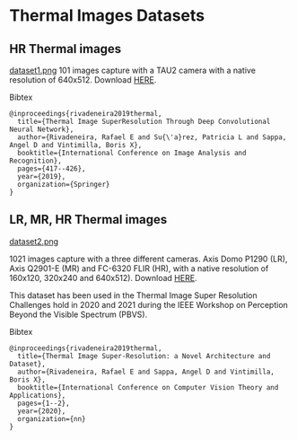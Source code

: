 # Thermal Images Datasets


## HR Thermal images

[dataset1.png](dataset1.png)
101 images capture with a TAU2 camera with a native resolution of 640x512. Download [HERE](/datasets/dataset1.rar).

Bibtex
```
@inproceedings{rivadeneira2019thermal,
  title={Thermal Image SuperResolution Through Deep Convolutional Neural Network},
  author={Rivadeneira, Rafael E and Su{\'a}rez, Patricia L and Sappa, Angel D and Vintimilla, Boris X},
  booktitle={International Conference on Image Analysis and Recognition},
  pages={417--426},
  year={2019},
  organization={Springer}
} 
```


## LR, MR, HR Thermal images

[dataset2.png](dataset2.png)

1021 images capture with a three different cameras. Axis Domo P1290 (LR), Axis Q2901-E (MR) and FC-6320 FLIR (HR), with a native resolution of 160x120, 320x240 and 640x512). Download [HERE](/datasets/dataset2.rar).

This dataset has been used in the Thermal Image Super Resolution Challenges hold in 2020 and 2021 during the IEEE Workshop on Perception Beyond the Visible Spectrum (PBVS).

Bibtex
```
@inproceedings{rivadeneira2019thermal,
  title={Thermal Image Super-Resolution: a Novel Architecture and Dataset},
  author={Rivadeneira, Rafael E and Sappa, Angel D and Vintimilla, Boris X},
  booktitle={International Conference on Computer Vision Theory and Applications},
  pages={1--2},
  year={2020},
  organization={nn}
} 
```
